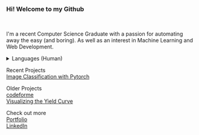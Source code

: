 ### Hi! Welcome to my Github
<br>
<p>
I'm a recent Computer Science Graduate with a passion for automating away the easy (and boring). As well as an interest in Machine Learning and Web Development.
</p>

<details closed>
<summary>Languages (Human)</summary>
- English (Good enough) <br>- French (Proficient)<br>- Russian (Native)<br> - German (Very little)
</details>

</p>

Recent Projects <br>
[Image Classification with Pytorch ](https://github.com/gregTret/pytorch)<br>

Older Projects<br>
[codeforme](https://gregtret.com/main/devtools/)<br>
[Visualizing the Yield Curve](https://gregtret.com/main/yieldCurve/)<br>


Check out more<br>
[Portfolio](https://gregtret.com)<br>
[LinkedIn](https://www.linkedin.com/in/gregorytretiakov/)
